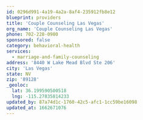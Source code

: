 ```yaml
---
id: 0296d991-4a19-4a2a-8af4-235912fb8e12
blueprint: providers
title: 'Couple Counseling Las Vegas'
org_name: 'Couple Counseling Las Vegas'
phone: 702-228-0980
sponsored: false
category: behavioral-health
services:
  - marriage-and-family-counseling
address: '8440 W Lake Mead Blvd Ste 206'
city: 'Las Vegas'
state: NV
zip: '89128'
_geoloc:
  lat: 36.199590500518
  lng: -115.27835814233
updated_by: 87a74d1c-1760-42c5-afc1-1cc59be16098
updated_at: 1662671076
---
```

